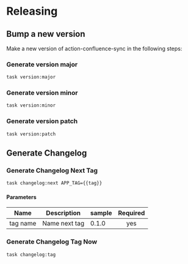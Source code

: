 <!-- Space: Projects -->
<!-- Parent: ActionConfluenceSync -->
<!-- Title: Releasing ActionConfluenceSync -->
<!-- Label: ActionConfluenceSync -->
<!-- Label: Project -->
<!-- Label: Releasing -->
<!-- Include: disclaimer.md -->
<!-- Include: ac:toc -->

# Releasing

## Bump a new version

Make a new version of action-confluence-sync in the following steps:

### Generate version major

```bash
task version:major
```

### Generate version minor

```bash
task version:minor
```

### Generate version patch

```bash
task version:patch
```

## Generate Changelog

### Generate Changelog Next Tag

```bash
task changelog:next APP_TAG={{tag}}
```

#### Parameters

| Name     | Description   | sample | Required |
| -------- | ------------- | ------ | :------: |
| tag name | Name next tag | 0.1.0  |   yes    |

### Generate Changelog Tag Now

```bash
task changelog:tag
```
